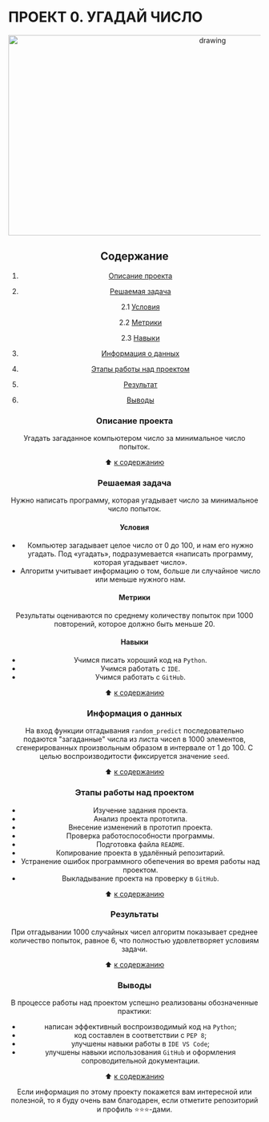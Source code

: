 # **ПРОЕКТ 0. УГАДАЙ ЧИСЛО**

<center> <img src = https://i.ytimg.com/vi/Dk9a6K0X2uQ/maxresdefault.jpg?7857057827 alt="drawing" style="width: 800px; height:400px;" </center>

## **Содержание**

1. [Описание проекта](https://github.com/Licharg/SkillFactory/blob/master/Projects/Project_0/README.md#Описание-проекта)  
2. [Решаемая задача](https://github.com/Licharg/SkillFactory/blob/master/Projects/Project_0/README.md#Решаемая-задача)

    2.1 [Условия](https://github.com/Licharg/SkillFactory/blob/master/Projects/Project_0/README.md#Условия)

    2.2 [Метрики](https://github.com/Licharg/SkillFactory/blob/master/Projects/Project_0/README.md#Метрики)

    2.3 [Навыки](https://github.com/Licharg/SkillFactory/blob/master/Projects/Project_0/README.md#Навыки)

3. [Информация о данных](https://github.com/Licharg/SkillFactory/blob/master/Projects/Project_0/README.md#Информация-о-данных)  
4. [Этапы работы над проектом](https://github.com/Licharg/SkillFactory/blob/master/Projects/Project_0/README.md#Этапы-работы-над-проектом)  
5. [Результат](https://github.com/Licharg/SkillFactory/blob/master/Projects/Project_0/README.md#Результат)
6. [Выводы](https://github.com/Licharg/SkillFactory/blob/master/Projects/Project_0/README.md#Выводы)

### **Описание проекта**

Угадать загаданное компьютером число за минимальное число попыток.

:arrow_up: [к содержанию](https://github.com/Licharg/SkillFactory/blob/master/Projects/Project_0/README.md#Содержание)

### **Решаемая задача**

Нужно написать программу, которая угадывает число за минимальное число попыток.

#### **Условия**  

- Компьютер загадывает целое число от 0 до 100, и нам его нужно угадать. Под «угадать», подразумевается «написать программу, которая угадывает число».
- Алгоритм учитывает информацию о том, больше ли случайное число или меньше нужного нам.

#### **Метрики**

Результаты оцениваются по среднему количеству попыток при 1000 повторений, которое должно быть меньше 20.

#### **Навыки**

- Учимся писать хороший код на `Python`.
- Учимся работать с `IDE`.
- Учимся работать с `GitHub`.

:arrow_up: [к содержанию](https://github.com/Licharg/SkillFactory/blob/master/Projects/Project_0/README.md#Содержание)

### **Информация о данных**

На вход функции отгадывания `random_predict` последовательно подаются "загаданные" числа из листа чисел в 1000 элементов, сгенерированных произвольным образом в интервале от 1 до 100. С целью воспроизводитости фиксируется значение `seed`.
  
:arrow_up: [к содержанию](https://github.com/Licharg/SkillFactory/blob/master/Projects/Project_0/README.md#Содержание)

### **Этапы работы над проектом**

- Изучение задания проекта.
- Анализ проекта прототипа.
- Внесение изменений в прототип проекта.
- Проверка работоспособности программы.
- Подготовка файла `README`.
- Копирование проекта в удалённый репозитарий.
- Устранение ошибок программного обепечения во время работы над проектом.
- Выкладывание проекта на проверку в `GitHub`.

:arrow_up: [к содержанию](https://github.com/Licharg/SkillFactory/blob/master/Projects/Project_0/README.md#Содержание)

### **Результаты**

При отгадывании 1000 случайных чисел алгоритм показывает среднее количество попыток, равное 6, что полностью удовлетворяет условиям задачи.

:arrow_up: [к содержанию](https://github.com/Licharg/SkillFactory/blob/master/Projects/Project_0/README.md#Содержание)

### **Выводы**

В процессе работы над проектом успешно реализованы обозначенные практики:

- написан эффективный воспроизводимый код на `Python`;
- код составлен в соответствии с `PEP 8`;
- улучшены навыки работы в `IDE VS Code`;
- улучшены навыки использования `GitHub` и оформления сопроводительной документации.

:arrow_up: [к содержанию](https://github.com/Licharg/SkillFactory/blob/master/Projects/Project_0/README.md#Содержание)

Если информация по этому проекту покажется вам интересной или полезной, то я буду очень вам благодарен, если отметите репозиторий и профиль ⭐️⭐️⭐️-дами.
